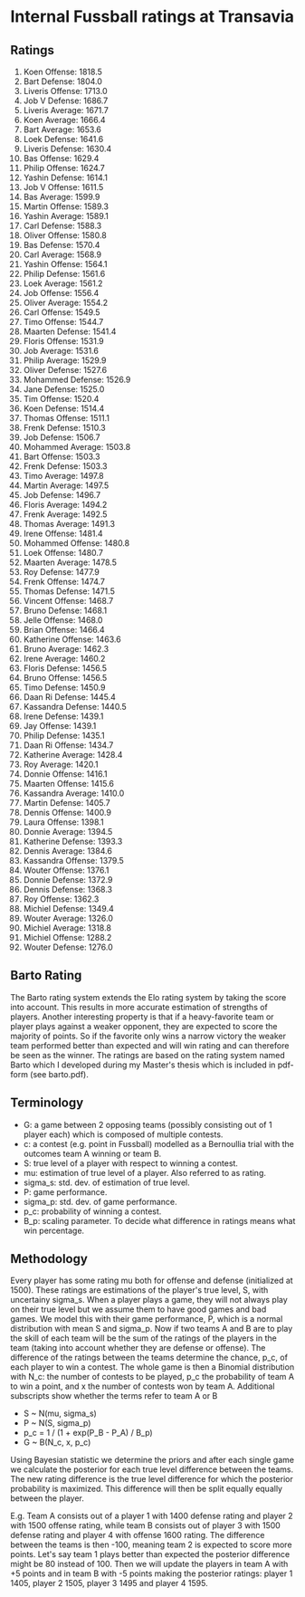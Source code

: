 # Internal Fussball ratings at Transavia
## Ratings
1. Koen Offense: 1818.5 
2. Bart Defense: 1804.0 
3. Liveris Offense: 1713.0 
4. Job V Defense: 1686.7 
5. Liveris Average: 1671.7 
6. Koen Average: 1666.4 
7. Bart Average: 1653.6 
8. Loek Defense: 1641.6 
9. Liveris Defense: 1630.4 
10. Bas Offense: 1629.4 
11. Philip Offense: 1624.7 
12. Yashin Defense: 1614.1 
13. Job V Offense: 1611.5 
14. Bas Average: 1599.9 
15. Martin Offense: 1589.3 
16. Yashin Average: 1589.1 
17. Carl Defense: 1588.3 
18. Oliver Offense: 1580.8 
19. Bas Defense: 1570.4 
20. Carl Average: 1568.9 
21. Yashin Offense: 1564.1 
22. Philip  Defense: 1561.6 
23. Loek Average: 1561.2 
24. Job Offense: 1556.4 
25. Oliver Average: 1554.2 
26. Carl Offense: 1549.5 
27. Timo Offense: 1544.7 
28. Maarten Defense: 1541.4 
29. Floris Offense: 1531.9 
30. Job Average: 1531.6 
31. Philip Average: 1529.9 
32. Oliver Defense: 1527.6 
33. Mohammed Defense: 1526.9 
34. Jane Defense: 1525.0 
35. Tim Offense: 1520.4 
36. Koen Defense: 1514.4 
37. Thomas Offense: 1511.1 
38. Frenk Defense: 1510.3 
39. Job Defense: 1506.7 
40. Mohammed Average: 1503.8 
41. Bart Offense: 1503.3 
42. Frenk  Defense: 1503.3 
43. Timo Average: 1497.8 
44. Martin Average: 1497.5 
45. Job  Defense: 1496.7 
46. Floris Average: 1494.2 
47. Frenk Average: 1492.5 
48. Thomas Average: 1491.3 
49. Irene Offense: 1481.4 
50. Mohammed Offense: 1480.8 
51. Loek Offense: 1480.7 
52. Maarten Average: 1478.5 
53. Roy Defense: 1477.9 
54. Frenk Offense: 1474.7 
55. Thomas Defense: 1471.5 
56. Vincent Offense: 1468.7 
57. Bruno Defense: 1468.1 
58. Jelle Offense: 1468.0 
59. Brian Offense: 1466.4 
60. Katherine Offense: 1463.6 
61. Bruno Average: 1462.3 
62. Irene Average: 1460.2 
63. Floris Defense: 1456.5 
64. Bruno Offense: 1456.5 
65. Timo Defense: 1450.9 
66. Daan Ri Defense: 1445.4 
67. Kassandra Defense: 1440.5 
68. Irene Defense: 1439.1 
69. Jay Offense: 1439.1 
70. Philip Defense: 1435.1 
71. Daan Ri Offense: 1434.7 
72. Katherine Average: 1428.4 
73. Roy Average: 1420.1 
74. Donnie Offense: 1416.1 
75. Maarten Offense: 1415.6 
76. Kassandra Average: 1410.0 
77. Martin Defense: 1405.7 
78. Dennis Offense: 1400.9 
79. Laura Offense: 1398.1 
80. Donnie Average: 1394.5 
81. Katherine Defense: 1393.3 
82. Dennis Average: 1384.6 
83. Kassandra Offense: 1379.5 
84. Wouter Offense: 1376.1 
85. Donnie Defense: 1372.9 
86. Dennis Defense: 1368.3 
87. Roy Offense: 1362.3 
88. Michiel Defense: 1349.4 
89. Wouter Average: 1326.0 
90. Michiel Average: 1318.8 
91. Michiel Offense: 1288.2 
92. Wouter Defense: 1276.0 

## Barto Rating
The Barto rating system extends the Elo rating system by taking the score into account. This results in more accurate estimation of strengths of players. Another interesting property is that if a heavy-favorite team or player plays against a weaker opponent, they are expected to score the majority of points. So if the favorite only wins a narrow victory the weaker team performed better than expected and will win rating and can therefore be seen as the winner. The ratings are based on the rating system named Barto which I developed during my Master's thesis which is included in pdf-form (see barto.pdf).
## Terminology
- G: a game between 2 opposing teams (possibly consisting out of 1 player each) which is composed of multiple contests.
- c: a contest (e.g. point in Fussball) modelled as a Bernoullia trial with the outcomes team A winning or team B.
- S: true level of a player with respect to winning a contest.
- mu: estimation of true level of a player. Also referred to as rating.
- sigma_s: std. dev. of estimation of true level.
- P: game performance.
- sigma_p: std. dev. of game performance.
- p_c: probability of winning a contest.
- B_p: scaling parameter. To decide what difference in ratings means what win percentage.
## Methodology
Every player has some rating mu both for offense and defense (initialized at 1500). These ratings are estimations of the player's true level, S, with uncertainy sigma_s. When a player plays a game, they will not always play on their true level but we assume them to have good games and bad games. We model this with their game performance, P, which is a normal distribution with mean S and sigma_p. Now if two teams A and B are to play the skill of each team will be the sum of the ratings of the players in the team (taking into account whether they are defense or offense). The difference of the ratings between the teams determine the chance, p_c, of each player to win a contest. The whole game is then a Binomial distribution with N_c: the number of contests to be played, p_c the probability of team A to win a point, and x the number of contests won by team A. Additional subscripts show whether the terms refer to team A or B
- S ~ N(mu, sigma_s)
- P ~ N(S, sigma_p)
- p_c = 1 / (1 + exp(P_B - P_A) / B_p)
- G ~ B(N_c, x, p_c)

Using Bayesian statistic we determine the priors and after each single game we calculate the posterior for each true level difference between the teams. The new rating difference is the true level difference for which the posterior probability is maximized. This difference will then be split equally equally between the player. 

E.g. Team A consists out of a player 1 with 1400 defense rating and player 2 with 1500 offense rating, while team B consists out of player 3 with 1500 defense rating and player 4 with offense 1600 rating. The difference between the teams is then -100, meaning team 2 is expected to score more points. Let's say team 1 plays better than expected the posterior difference might be 80 instead of 100. Then we will update the players in team A with +5 points and in team B with -5 points making the posterior ratings: player 1 1405, player 2 1505, player 3 1495 and player 4 1595.